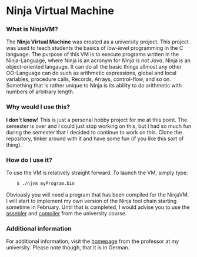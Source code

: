 # Ninja Virtual Machine

### What is NinjaVM?

The **Ninja Virtual Machine** was created as a university project.
This project was used to teach students the basics of _low-level_ programming
in the C language.
The purpose of this VM is to execute programs written in the Ninja-Language,
where Ninja is an acronym for _Ninja is not Java_.
Ninja is an object-oriented langauge. It can do all the basic things allmost any
other OO-Language can do such as arithmetic expressions, global and local variables, procedure calls, Records, Arrays, control-flow, and so on.
Something that is rather unique to Ninja is its ability to do arithmetic
with numbers of arbitrary length.

### Why would I use this?

**I don't know!** This is just a personal hobby project for me at this point.
The semester is over and I could just stop working on this, but I had so much fun during the semester that I decided to continue to work on this.
Clone the repository, tinker around with it and have some fun (if you like this sort of thing).

### How do I use it?

To use the VM is relatively straight forward.
To launch the VM, simply type:

```bash
    $ ./njvm myProgram.bin
```

Obviously you will need a program that has been compiled for the NinjaVM.
I will start to implement my own version of the Ninja tool chain starting
sometime in February. Until that is completed, I would advise you to
use the [assebler](https://homepages.thm.de/~hg53/ksp-ws1718/aufgabe8/nja) and [compiler](https://homepages.thm.de/~hg53/ksp-ws1718/aufgabe8/njc) from the university course.

### Additional information

For additional information, visit the [homepage](https://homepages.thm.de/~hg53/) from the professor at my university. Please note though, that it is in German.
